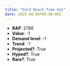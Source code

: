 ```yaml
---
title: "Gold Beach Time Hat"
date: 2025-08-06T00:00:00Z
---
```

- **RAP**: 2786
- **Value**: -1
- **Demand level**: -1
- **Trend**: -1
- **Projected?**: True
- **Hyped?**: True
- **Rare?**: True
